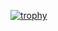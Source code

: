 [![trophy](https://github-profile-trophy.vercel.app/?username=Fentan-Kyc)](https://github.com/ryo-ma/github-profile-trophy)